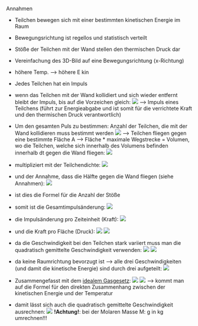 Annahmen 
- Teilchen bewegen sich mit einer bestimmten kinetischen Energie im Raum 
- Bewegungsrichtung ist regellos und statistisch verteilt 
- Stöße der Teilchen mit der Wand stellen den thermischen Druck dar
- Vereinfachung des 3D-Bild auf eine Bewegungsrichtung (x-Richtung)
- höhere Temp. --> höhere E kin


- Jedes Teilchen hat ein Impuls 
- wenn das Teilchen mit der Wand kollidiert und sich wieder entfernt bleibt der Impuls, bis auf die Vorzeichen gleich:
![](Pasted%20image%2020240419164147.png)
--> Impuls eines Teilchens (führt zur Energieabgabe und ist somit für die verrichtete Kraft und den thermischen Druck verantwortlich)

- Um den gesamten Puls zu bestimmen: Anzahl der Teilchen, die mit der Wand kollidieren muss bestimmt werden
![](Pasted%20image%2020240419164539.png)
--> Teilchen fliegen gegen eine bestimmte Fläche A 
--> Fläche * maximale Wegstrecke = Volumen, wo die Teilchen, welche sich innerhalb des Volumens befinden innerhalb dt gegen die Wand fliegen:
![](Pasted%20image%2020240419164841.png)
- multipliziert mit der Teilchendichte:
![](Pasted%20image%2020240419164902.png)
- und der Annahme, dass die Hälfte gegen die Wand fliegen (siehe Annahmen):
![](Pasted%20image%2020240419165017.png)
- ist dies die Formel für die Anzahl der Stöße

- somit ist die Gesamtimpulsänderung:
![](Pasted%20image%2020240419165101.png)

- die Impulsänderung pro Zeiteinheit (Kraft):
![](Pasted%20image%2020240419165201.png)

- und die Kraft pro Fläche (Druck):
![](Pasted%20image%2020240419165238.png)
![](Pasted%20image%2020240419165248.png)

- da die Geschwindigkeit bei den Teilchen stark variiert muss man die quadratisch gemittelte Geschwindigkeit verwenden:
![](Pasted%20image%2020240419170011.png)
![](Pasted%20image%2020240419170024.png)

- da keine Raumrichtung bevorzugt ist --> alle drei Geschwindigkeiten (und damit die kinetische Energie) sind durch drei aufgeteilt:
![](Pasted%20image%2020240419170606.png)

- Zusammengefasst mit dem [idealem Gasgesetz](ideales%20Gasgesetz.md):
![](Pasted%20image%2020240419170822.png)
![](Pasted%20image%2020240419170909.png)
--> kommt man auf die Formel für den direkten Zusammenhang zwischen der kinetischen Energie und der Temperatur 

- damit lässt sich auch die quadratisch gemittelte Geschwindigkeit ausrechnen:
![](Pasted%20image%2020240419171302.png)
**!Achtung!**: bei der Molaren Masse M: g in kg umrechnen!!! 